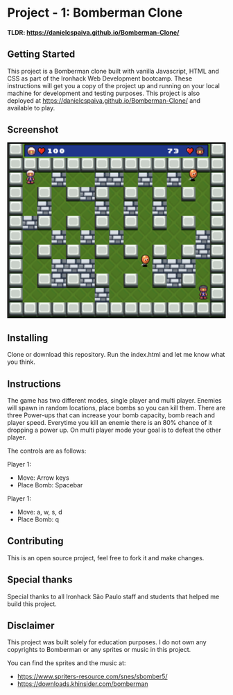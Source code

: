 # Project - 1: Bomberman Clone
#### TLDR: https://danielcspaiva.github.io/Bomberman-Clone/
 
## Getting Started
This project is a Bomberman clone built with vanilla Javascript, HTML and CSS as part of the Ironhack Web Development bootcamp. These instructions will get you a copy of the project up and running on your local machine for development and testing purposes. This project is also deployed at https://danielcspaiva.github.io/Bomberman-Clone/ and available to play.

## Screenshot

![](Screenshots/screenshot-1.png)

## Installing

Clone or download this repository. Run the index.html and let me know what you think.

## Instructions

The game has two different modes, single player and multi player. Enemies will spawn in random locations, place bombs so you can kill them. There are three Power-ups that can increase your bomb capacity, bomb reach and player speed. Everytime you kill an enemie there is an 80% chance of it dropping a power up. On multi player mode your goal is to defeat the other player. 

The controls are as follows:

Player 1:
* Move: Arrow keys
* Place Bomb: Spacebar

Player 1:
* Move: a, w, s, d
* Place Bomb: q

## Contributing

This is an open source project, feel free to fork it and make changes.

## Special thanks

Special thanks to all Ironhack São Paulo staff and students that helped me build this project.

## Disclaimer

This project was built solely for education purposes. I do not own any copyrights to Bomberman or any sprites or music in this project.

You can find the sprites and the music at: 
* https://www.spriters-resource.com/snes/sbomber5/
* https://downloads.khinsider.com/bomberman

